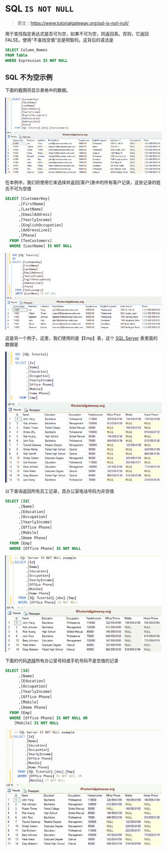 # SQL `IS NOT NULL`

> 原文：<https://www.tutorialgateway.org/sql-is-not-null/>

用于查找指定表达式是否可为空，如果不可为空，则返回真。否则，它返回 FALSE。使用“不查找空值”总是明智的。这背后的语法是

```sql
SELECT Column_Names 
FROM Table
WHERE Expression IS NOT NULL
```

## SQL 不为空示例

下面的截图将显示表格中的数据。

![SQL IS NOT NULL Example 1](img/53394cfb366660e324eda4195b35f1c8.png)

在本例中，我们将使用它来选择并返回[客户]表中的所有客户记录，这些记录的姓氏不可为空值

```sql
SELECT [CustomerKey]
      ,[FirstName]
      ,[LastName]
      ,[EmailAddress]
      ,[YearlyIncome]
      ,[EnglishOccupation]
      ,[AddressLine1]
      ,[Phone]
  FROM [TenCustomers]
  WHERE [LastName] IS NOT NULL
```

![SQL IS NOT NULL Example 2](img/9ccb5f8f4c6b5b5ed36207c8956d4a1d.png)

这是另一个例子。这里，我们使用的是【Emp】表，这个 [SQL Server](https://www.tutorialgateway.org/sql/) 表里面的数据是

![SQL IS NOT NULL Example 5](img/97828a47b8232d9c5f5a3d155486e67f.png)

以下查询返回所有员工记录，其办公室电话号码为非空值

```sql
SELECT [Id]
      ,[Name]
      ,[Education]
      ,[Occupation]
      ,[YearlyIncome]
      ,[Office Phone]
      ,[Mobile]
      ,[Home Phone]
  FROM [Emp]
  WHERE [Office Phone] IS NOT NULL
```

![SQL IS NOT NULL Example 3](img/d2322050d9f7f7c701339f7dc5b710b6.png)

下面的代码[选择](https://www.tutorialgateway.org/sql-select-statement/)所有办公室号码或手机号码不是空值的记录

```sql
SELECT [Id]
      ,[Name]
      ,[Education]
      ,[Occupation]
      ,[YearlyIncome]
      ,[Office Phone]
      ,[Mobile]
      ,[Home Phone]
  FROM [Emp]
  WHERE [Office Phone] IS NOT NULL OR 
	[Mobile] IS NOT NULL
```

![SQL IS NOT NULL Example 4](img/2a46ae933fa5d3d6cfd02e5ecc863d25.png)